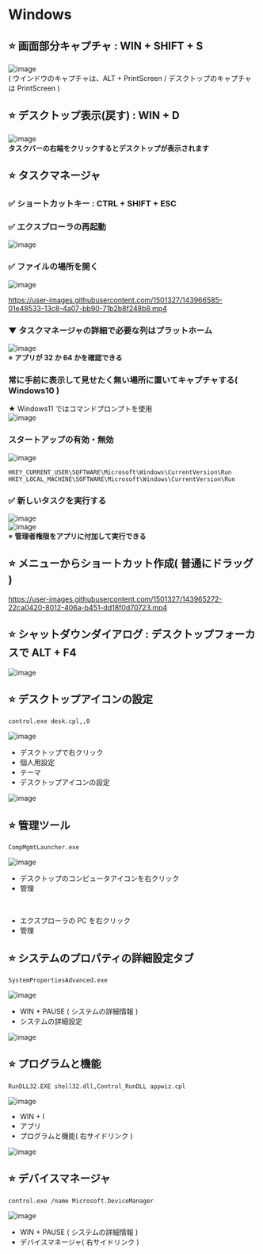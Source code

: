# Windows
## ⭐ 画面部分キャプチャ : WIN + SHIFT + S
![image](https://github.com/winofsql/subject/assets/1501327/5db69fc6-c85f-4694-8be9-dcfb1c8c2de3)\
( ウインドウのキャプチャは、ALT + PrintScreen / デスクトップのキャプチャは PrintScreen )


## ⭐ デスクトップ表示(戻す) : WIN + D
![image](https://github.com/winofsql/subject/assets/1501327/5b82fb19-b212-493f-9330-71e5bbfdbc4e)\
**タスクバーの右端をクリックするとデスクトップが表示されます**

## ⭐ タスクマネージャ
### ✅ ショートカットキー : CTRL + SHIFT + ESC

### ✅ エクスプローラの再起動
![image](https://github.com/winofsql/subject/assets/1501327/ceab21d2-2094-493c-beb8-872782bccca5)

### ✅ ファイルの場所を開く
![image](https://github.com/winofsql/subject/assets/1501327/30412193-90ff-4881-85ec-f0b4a70f2b5b)

https://user-images.githubusercontent.com/1501327/143966585-01e48533-13c8-4a07-bb90-71b2b8f248b8.mp4

### ▼ タスクマネージャの詳細で必要な列はプラットホーム
![image](https://github.com/winofsql/subject/assets/1501327/ebc61ad6-2aa6-43e8-9c38-18681d92bd2e)\
※ **アプリが 32 か 64 かを確認できる**

### 常に手前に表示して見せたく無い場所に置いてキャプチャする( Windows10 )
★ Windows11 ではコマンドプロンプトを使用\
![image](https://github.com/winofsql/subject/assets/1501327/a31b3599-6c08-4479-9906-f9a7bf2bd65f)

### スタートアップの有効・無効
![image](https://github.com/winofsql/subject/assets/1501327/8eb1dd57-1271-4198-bace-a554f8adcbf2)
```
HKEY_CURRENT_USER\SOFTWARE\Microsoft\Windows\CurrentVersion\Run
HKEY_LOCAL_MACHINE\SOFTWARE\Microsoft\Windows\CurrentVersion\Run
```

### ✅ 新しいタスクを実行する
![image](https://github.com/winofsql/subject/assets/1501327/37adf96e-d5ab-4327-ac5b-ab9879b472db)\
![image](https://github.com/winofsql/subject/assets/1501327/17f1eb88-0364-4c0b-b65a-423510d1f289)\
※ **管理者権限をアプリに付加して実行できる**

## ⭐ メニューからショートカット作成( 普通にドラッグ )
https://user-images.githubusercontent.com/1501327/143965272-22ca0420-8012-406a-b451-dd18f0d70723.mp4

## ⭐ シャットダウンダイアログ : デスクトップフォーカスで ALT + F4
![image](https://github.com/winofsql/subject/assets/1501327/2857ff5f-48d0-4763-a053-1bf4da3f82af)

## ⭐ デスクトップアイコンの設定
```
control.exe desk.cpl,,0
```
![image](https://github.com/winofsql/subject/assets/1501327/4aa0994a-dc44-471f-9145-cef3a26d44dd)

- デスクトップで右クリック
- 個人用設定
- テーマ
- デスクトップアイコンの設定

![image](https://github.com/winofsql/subject/assets/1501327/ed81c006-8576-4a9e-8387-c6047ac594f2)

## ⭐ 管理ツール
```
CompMgmtLauncher.exe
```
![image](https://github.com/winofsql/subject/assets/1501327/5a0f0e8e-0e4c-4713-8518-cf80504e78bf)

- デスクトップのコンピュータアイコンを右クリック
- 管理

<br>

- エクスプローラの PC を右クリック
- 管理

## ⭐ システムのプロパティの詳細設定タブ
```
SystemPropertiesAdvanced.exe
```
![image](https://github.com/winofsql/subject/assets/1501327/afe76db6-a8a5-430f-9140-2c53a96cc093)
- WIN + PAUSE ( システムの詳細情報 )
- システムの詳細設定

![image](https://github.com/winofsql/subject/assets/1501327/98594ef9-dad7-4212-a195-abe9282b8049)

## ⭐ プログラムと機能
```
RunDLL32.EXE shell32.dll,Control_RunDLL appwiz.cpl
```
![image](https://github.com/winofsql/subject/assets/1501327/4cfed39c-c144-4862-8e38-c2121c89aa69)
- WIN + I
- アプリ
- プログラムと機能( 右サイドリンク )

![image](https://user-images.githubusercontent.com/1501327/143977490-4d15dab4-c31f-4551-bf75-a19acc3a604c.png)

## ⭐ デバイスマネージャ
```
control.exe /name Microsoft.DeviceManager
```
![image](https://user-images.githubusercontent.com/1501327/143978005-b7e8a112-afa7-48d7-a7db-e5f0fc1fe318.png)
- WIN + PAUSE ( システムの詳細情報 )
- デバイスマネージャ( 右サイドリンク )


